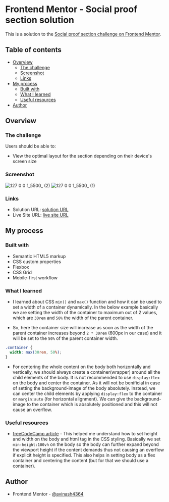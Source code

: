 # Frontend Mentor - Social proof section solution

This is a solution to the [Social proof section challenge on Frontend Mentor](https://www.frontendmentor.io/challenges/social-proof-section-6e0qTv_bA).

## Table of contents

- [Overview](#overview)
  - [The challenge](#the-challenge)
  - [Screenshot](#screenshot)
  - [Links](#links)
- [My process](#my-process)
  - [Built with](#built-with)
  - [What I learned](#what-i-learned)
  - [Useful resources](#useful-resources)
- [Author](#author)

## Overview

### The challenge

Users should be able to:

- View the optimal layout for the section depending on their device's screen size

### Screenshot

![127 0 0 1_5500_ (2)](https://github.com/avinash4364/social-proof-section/assets/24203618/285d8a5e-d356-45bb-baea-787a27ce62b6)
![127 0 0 1_5500_ (1)](https://github.com/avinash4364/social-proof-section/assets/24203618/bb4bf70f-07d0-4fe8-8703-1b9458713980)

### Links

- Solution URL: [solution URL](https://github.com/avinash4364/social-proof-section)
- Live Site URL: [live site URL](https://avinash4364.github.io/social-proof-section/)

## My process

### Built with

- Semantic HTML5 markup
- CSS custom properties
- Flexbox
- CSS Grid
- Mobile-first workflow

### What I learned

- I learned about CSS `min()` and `max()` function and how it can be used to set a width of a container dynamically. In the below example basically we are setting the width of the container to maximum out of 2 values, which are `30rem` and `50%` the width of the parent container.

- So, here the container size will increase as soon as the width of the parent container increases beyond `2 * 30rem` (600px in our case) and it will be set to the `50%` of the parent container width.

```css
.container {
  width: max(30rem, 50%);
}
```

- For centering the whole content on the body both horizontally and vertically, we should always create a container(wrapper) around all the child elements of the body. It is not recommended to use `display:flex` on the body and center the container. As it will not be benificial in case of setting the background-image of the body absolutely. Instead, we can center the child elements by applying `display:flex` to the container or `margin:auto` (for horizontal alignment). We can give the background-image to the container which is absolutely positioned and this will not cause an overflow.

### Useful resources

- [freeCodeCamp article](https://www.freecodecamp.org/news/html-page-width-height/) - This helped me understand how to set height and width on the body and html tag in the CSS styling. Basically we set `min-height:100vh` on the body so the body can further expand beyond the viewport height if the content demands thus not causing an overflow if explicit height is specified. This also helps in setting body as a flex container and centering the content (but for that we should use a container).

## Author

- Frontend Mentor - [@avinash4364](https://www.frontendmentor.io/profile/avinash4364)
